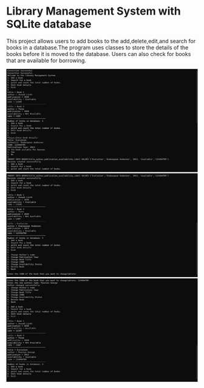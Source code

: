 # Library Management System with SQLite database
This project allows users to add books to the add,delete,edit,and search for books  in a database.The program uses classes to store the details of the books before it  is moved to the database. Users can also check for books that are available for borrowing. 

<img src="./LBMS_1.png" alt="Screenshot">
<img src="./LBMS_2.png" alt="Screenshot">
<img src="./LBMS_3.png" alt="Screenshot">
